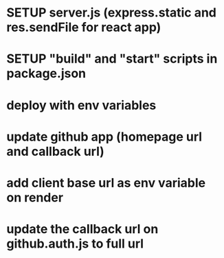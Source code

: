 # SETUP server.js (express.static and res.sendFile for react app)

# SETUP "build" and "start" scripts in package.json

# deploy with env variables

# update github app (homepage url and callback url)

# add client base url as env variable on render

# update the callback url on github.auth.js to full url